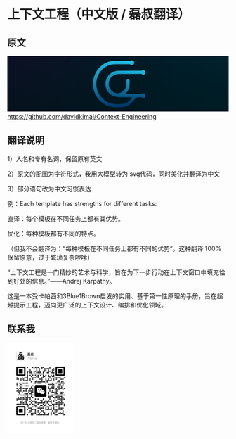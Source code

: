 # 上下文工程（中文版 / 磊叔翻译）

## 原文
![](images/logo.png)
https://github.com/davidkimai/Context-Engineering

## 翻译说明
1）人名和专有名词，保留原有英文

2）原文的配图为字符形式，我用大模型转为 svg代码，同时美化并翻译为中文

3）部分语句改为中文习惯表达

例：Each template has strengths for different tasks:

直译：每个模板在不同任务上都有其优势。

优化：每种模板都有不同的特点。

（但我不会翻译为：“每种模板在不同任务上都有不同的优势”。这种翻译 100% 保留原意，过于繁琐复杂啰嗦）

“上下文工程是一门精妙的艺术与科学，旨在为下一步行动在上下文窗口中填充恰到好处的信息。”——Andrej Karpathy。

这是一本受卡帕西和3Blue1Brown启发的实用、基于第一性原理的手册，旨在超越提示工程，迈向更广泛的上下文设计、编排和优化领域。

## 联系我

<img src="images/image.png" width="30%">



